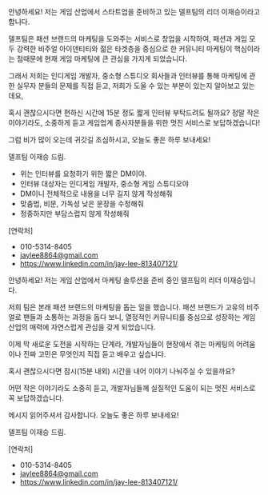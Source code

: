 안녕하세요! 저는 게임 산업에서 스타트업을 준비하고 있는
델프팀의 리더 이재승이라고 합니다.

델프팀은 패션 브랜드의 마케팅을 도와주는 서비스로 창업을 시작하여,
패션과 게임 모두 강력한 비주얼 아이덴티티와 젊은 타겟층을 중심으로 한 커뮤니티 마케팅이 핵심이라는 점때문에
현재 게임 마케팅에 큰 관심을 가지게 되었습니다.

그래서 저희는 인디게임 개발자, 중소형 스튜디오 회사들과 인터뷰를 통해
마케팅에 관한 실무자 분들의 문제를 직접 듣고, 저희가 도울 수 있는 부분이 있는지 알아보고 있는데요,

혹시 괜찮으시다면 편하신 시간에 15분 정도 짧게 인터뷰 부탁드려도 될까요?
정말 작은 이야기라도, 소중하게 듣고
게임업계 종사자분들을 위한 멋진 서비스로 보답하겠습니다!

그럼 비가 많이 오는데 귀갓길 조심하시고,
오늘도 좋은 하루 보내세요!

델프팀 이재승 드림.

- 위는 인터뷰를 요청하기 위한 짧은 DM이야.
- 인터뷰 대상자는 인디게임 개발자, 중소형 게임 스튜디오야
- DM이니 전체적으로 내용을 너무 길지 않게 작성해줘
- 맞춤법, 비문, 가독성 낮은 문장을 수정해줘
- 정중하지만 부담스럽지 않게 작성해줘

[연락처]
- 010-5314-8405
- jaylee8864@gmail.com
- https://www.linkedin.com/in/jay-lee-813407121/


안녕하세요! 저는 게임 산업에서 마케팅 솔루션을 준비 중인 델프팀의 리더 이재승입니다.

저희 팀은 본래 패션 브랜드의 마케팅을 돕는 일을 했습니다. 패션 브랜드가 고유의 비주얼로 팬들과 소통하는 과정을 돕다 보니, 열정적인 커뮤니티를 중심으로 성장하는 게임 산업의 매력에 자연스럽게 관심을 갖게 되었습니다.

이제 막 새로운 도전을 시작하는 단계라, 개발자님들이 현장에서 겪는 마케팅의 어려움이나 진짜 고민은 무엇인지 직접 듣고 배우고 싶습니다.

혹시 괜찮으시다면 잠시(15분 내외) 시간을 내어 이야기 나눠주실 수 있을까요?

어떤 작은 이야기라도 소중히 듣고, 개발자님들께 실질적인 도움이 되는 멋진 서비스로 꼭 보답하겠습니다.

메시지 읽어주셔서 감사합니다.
오늘도 좋은 하루 보내세요!

델프팀 이재승 드림.

[연락처]
- 010-5314-8405
- jaylee8864@gmail.com
- https://www.linkedin.com/in/jay-lee-813407121/